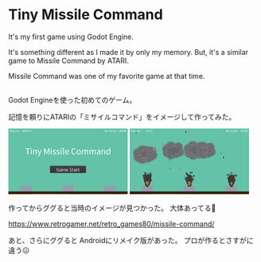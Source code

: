 Tiny Missile Command
====================

It's my first game using Godot Engine.

It's something different as I made it by only my memory.
But, it's a similar game to Missile Command by ATARI.

Missile Command was one of my favorite game at that time.

##

Godot Engineを使った初めてのゲーム。

記憶を頼りにATARIの「ミサイルコマンド」をイメージして作ってみた。

<p float="left">
    <img src="screenshot1.png" width="240">
    <img src="screenshot2.png" width="240">
</p>

作ってからググると当時のイメージが見つかった。
大体あってる😬

https://www.retrogamer.net/retro_games80/missile-command/

あと、さらにググると Androidにリメイク版があった。
プロが作るとさすがに違う😖

